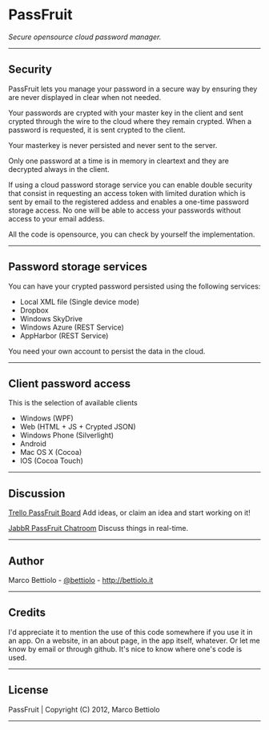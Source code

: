 PassFruit
=========

*Secure opensource cloud password manager.*

* * *

Security
--------

PassFruit lets you manage your password in a secure way by ensuring they are never displayed in clear when not needed.

Your passwords are crypted with your master key in the client and sent crypted through the wire to the cloud where they remain crypted. When a password is requested, it is sent crypted to the client.

Your masterkey is never persisted and never sent to the server.

Only one password at a time is in memory in cleartext and they are decrypted always in the client.

If using a cloud password storage service you can enable double security that consist in requesting an access token with limited duration which is sent by email to the registered addess and enables a one-time password storage access. No one will be able to access your passwords without access to your email addess.

All the code is opensource, you can check by yourself the implementation.

* * *

Password storage services
-------------------------

You can have your crypted password persisted using the following services:

- Local XML file (Single device mode)
- Dropbox
- Windows SkyDrive
- Windows Azure (REST Service)
- AppHarbor (REST Service)

You need your own account to persist the data in the cloud.

* * *

Client password access
----------------------

This is the selection of available clients

- Windows (WPF)
- Web (HTML + JS + Crypted JSON)
- Windows Phone (Silverlight)
- Android
- Mac OS X (Cocoa)
- IOS (Cocoa Touch)

* * *

Discussion
----

[Trello PassFruit Board](https://trello.com/board/passfruit/4f1f1713ffa52a1e57084422) 
Add ideas, or claim an idea and start working on it!

[JabbR PassFruit Chatroom](http://jabbr.net/#/rooms/PassFruit)
Discuss things in real-time.

* * *

Author
------

Marco Bettiolo - [@bettiolo](https://twitter.com/bettiolo) - http://bettiolo.it

* * *

Credits
-------

I'd appreciate it to mention the use of this code somewhere if you use it in an app. On a website, in an about page, in the app itself, whatever. Or let me know by email or through github. It's nice to know where one's code is used.

* * *

License
-------

PassFruit | Copyright (C) 2012, Marco Bettiolo

* * *
